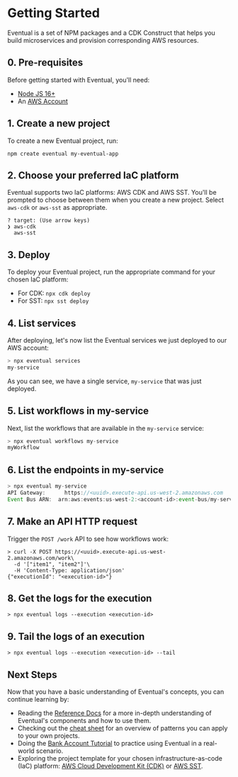 # Getting Started

Eventual is a set of NPM packages and a CDK Construct that helps you build microservices and provision corresponding AWS resources.

## 0. Pre-requisites

Before getting started with Eventual, you'll need:

- [Node JS 16+](https://nodejs.org/en/)
- An [AWS Account](https://aws.amazon.com/)

## 1. Create a new project

To create a new Eventual project, run:

```
npm create eventual my-eventual-app
```

## 2. Choose your preferred IaC platform

Eventual supports two IaC platforms: AWS CDK and AWS SST. You'll be prompted to choose between them when you create a new project. Select `aws-cdk` or `aws-sst` as appropriate.

```
? target: (Use arrow keys)
❯ aws-cdk
  aws-sst
```

## 3. Deploy

To deploy your Eventual project, run the appropriate command for your chosen IaC platform:

- For CDK: `npx cdk deploy`
- For SST: `npx sst deploy`

## 4. List services

After deploying, let's now list the Eventual services we just deployed to our AWS account:

```ts
> npx eventual services
my-service
```

As you can see, we have a single service, `my-service` that was just deployed.

## 5. List workflows in my-service

Next, list the workflows that are available in the `my-service` service:

```ts
> npx eventual workflows my-service
myWorkflow
```

## 6. List the endpoints in my-service

```ts
> npx eventual my-service
API Gateway: 	  https://<uuid>.execute-api.us-west-2.amazonaws.com
Event Bus ARN:  arn:aws:events:us-west-2:<account-id>:event-bus/my-service
```

## 7. Make an API HTTP request

Trigger the `POST /work` API to see how workflows work:

```
> curl -X POST https://<uuid>.execute-api.us-west-2.amazonaws.com/work\
  -d '["item1", "item2"]'\
  -H 'Content-Type: application/json'
{"executionId": "<execution-id>"}
```

## 8. Get the logs for the execution

```
> npx eventual logs --execution <execution-id>
```

## 9. Tail the logs of an execution

```
> npx eventual logs --execution <execution-id> --tail
```

## Next Steps

Now that you have a basic understanding of Eventual's concepts, you can continue learning by:

- Reading the [Reference Docs](../reference/0-service.md) for a more in-depth understanding of Eventual's components and how to use them.
- Checking out the [cheat sheet](../reference/3.1-workflow-patterns.md) for an overview of patterns you can apply to your own projects.
- Doing the [Bank Account Tutorial](../tutorial/1-bank-account.md) to practice using Eventual in a real-world scenario.
- Exploring the project template for your chosen infrastructure-as-code (IaC) platform: [AWS Cloud Development Kit (CDK)](./2-aws-cdk.md) or [AWS SST](./1-aws-sst.md).
